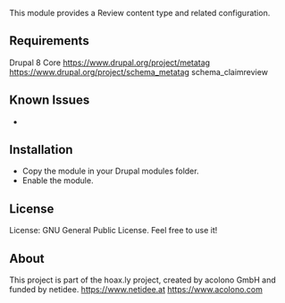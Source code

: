 This module provides a Review content type and related configuration.


Requirements
--------------------------------------------------------------------------------
Drupal 8 Core
https://www.drupal.org/project/metatag
https://www.drupal.org/project/schema_metatag
schema_claimreview

Known Issues
--------------------------------------------------------------------------------
-

Installation
--------------------------------------------------------------------------------
- Copy the module in your Drupal modules folder.
- Enable the module.


License
--------------------------------------------------------------------------------
License: GNU General Public License. Feel free to use it!

About
--------------------------------------------------------------------------------
This project is part of the hoax.ly project, created by acolono GmbH and funded by netidee.
https://www.netidee.at
https://www.acolono.com
